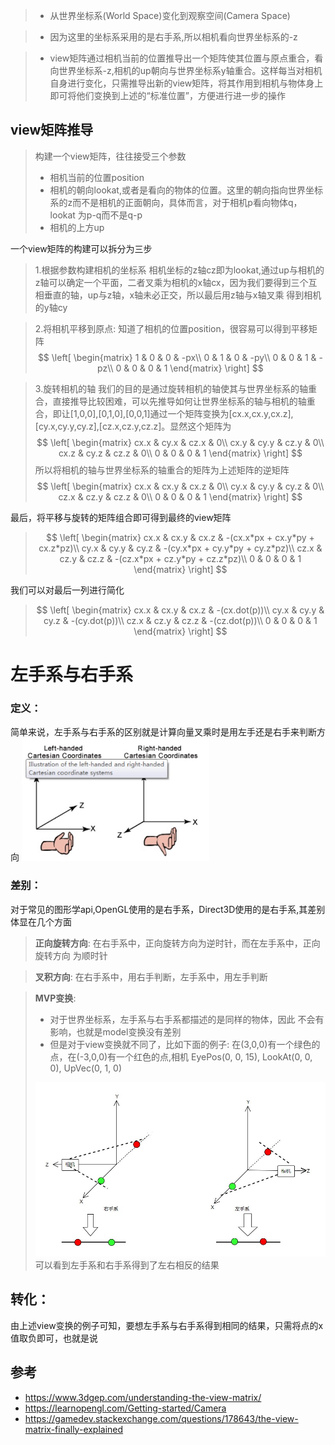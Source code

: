 > * 从世界坐标系(World Space)变化到观察空间(Camera Space)

> * 因为这里的坐标系采用的是右手系,所以相机看向世界坐标系的-z

> * view矩阵通过相机当前的位置推导出一个矩阵使其位置与原点重合，看向世界坐标系-z,相机的up朝向与世界坐标系y轴重合。这样每当对相机自身进行变化，只需推导出新的view矩阵，将其作用到相机与物体身上即可将他们变换到上述的“标准位置”，方便进行进一步的操作

## view矩阵推导
> 构建一个view矩阵，往往接受三个参数
> * 相机当前的位置position
> * 相机的朝向lookat,或者是看向的物体的位置。这里的朝向指向世界坐标系的z而不是相机的正面朝向，具体而言，对于相机p看向物体q，lookat 为p-q而不是q-p
> * 相机的上方up

一个view矩阵的构建可以拆分为三步
> 1.根据参数构建相机的坐标系
相机坐标的z轴cz即为lookat,通过up与相机的z轴可以确定一个平面，二者叉乘为相机的x轴cx，因为我们要得到三个互相垂直的轴，up与z轴，x轴未必正交，所以最后用z轴与x轴叉乘 得到相机的y轴cy


> 2.将相机平移到原点:
> 知道了相机的位置position，很容易可以得到平移矩阵
> $$
>    \left[
>    \begin{matrix}
>     1 & 0 & 0 & -px\\
>     0 & 1 & 0 & -py\\
>     0 & 0 & 1 & -pz\\
>     0 & 0 & 0 & 1
>    \end{matrix}
>    \right]
> $$ 

> 3.旋转相机的轴
> 我们的目的是通过旋转相机的轴使其与世界坐标系的轴重合，直接推导比较困难，可以先推导如何让世界坐标系的轴与相机的轴重合，即让[1,0,0],[0,1,0],[0,0,1]通过一个矩阵变换为[cx.x,cx.y,cx.z],[cy.x,cy.y,cy.z],[cz.x,cz.y,cz.z]。显然这个矩阵为
> $$
>    \left[
>    \begin{matrix}
>     cx.x & cy.x & cz.x & 0\\
>     cx.y & cy.y & cz.y & 0\\
>     cx.z & cy.z & cz.z & 0\\
>     0 & 0 & 0 & 1
>    \end{matrix}
>    \right]
> $$ 
> 所以将相机的轴与世界坐标系的轴重合的矩阵为上述矩阵的逆矩阵
> $$
>    \left[
>    \begin{matrix}
>     cx.x & cx.y & cx.z & 0\\
>     cy.x & cy.y & cy.z & 0\\
>     cz.x & cz.y & cz.z & 0\\
>     0 & 0 & 0 & 1
>    \end{matrix}
>    \right]
> $$ 

最后，将平移与旋转的矩阵组合即可得到最终的view矩阵
> $$
>    \left[
>    \begin{matrix}
>     cx.x & cx.y & cx.z & -(cx.x*px + cx.y*py + cx.z*pz)\\
>     cy.x & cy.y & cy.z & -(cy.x*px + cy.y*py + cy.z*pz)\\
>     cz.x & cz.y & cz.z & -(cz.x*px + cz.y*py + cz.z*pz)\\
>     0 & 0 & 0 & 1
>    \end{matrix}
>    \right]
> $$

我们可以对最后一列进行简化
> $$
>    \left[
>    \begin{matrix}
>     cx.x & cx.y & cx.z & -(cx.dot(p))\\
>     cy.x & cy.y & cy.z & -(cy.dot(p))\\
>     cz.x & cz.y & cz.z & -(cz.dot(p))\\
>     0 & 0 & 0 & 1
>    \end{matrix}
>    \right]
> $$

# 左手系与右手系
### 定义：
简单来说，左手系与右手系的区别就是计算向量叉乘时是用左手还是右手来判断方向
<img src="../img/10.jpg" width=300>


### 差别：
对于常见的图形学api,OpenGL使用的是右手系，Direct3D使用的是右手系,其差别体显在几个方面
> **正向旋转方向**:
> 在右手系中，正向旋转方向为逆时针，而在左手系中，正向旋转方向
> 为顺时针

> **叉积方向**:
> 在右手系中，用右手判断，左手系中，用左手判断

> **MVP变换**:
> * 对于世界坐标系，左手系与右手系都描述的是同样的物体，因此
> 不会有影响，也就是model变换没有差别
> * 但是对于view变换就不同了，比如下面的例子:
> 在(3,0,0)有一个绿色的点，在(-3,0,0)有一个红色的点,相机
> EyePos(0, 0, 15), LookAt(0, 0, 0), UpVec(0, 1, 0)
> <img src="../img/11.jpg">
> 可以看到左手系和右手系得到了左右相反的结果
## 转化：
由上述view变换的例子可知，要想左手系与右手系得到相同的结果，只需将点的x值取负即可，也就是说
## 参考
* <https://www.3dgep.com/understanding-the-view-matrix/>
* <https://learnopengl.com/Getting-started/Camera>
* <https://gamedev.stackexchange.com/questions/178643/the-view-matrix-finally-explained>

